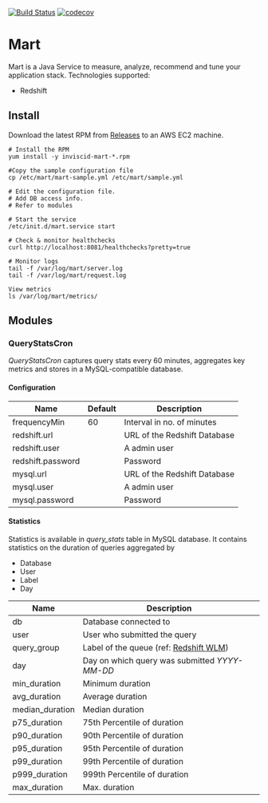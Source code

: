 [![Build Status](https://travis-ci.org/vrajat/mart.svg?branch=master)](https://travis-ci.org/vrajat/mart)
[![codecov](https://codecov.io/gh/vrajat/mart/branch/master/graph/badge.svg)](https://codecov.io/gh/vrajat/mart)

# Mart

Mart is a Java Service to measure, analyze, recommend and tune your application stack.
Technologies supported:

* Redshift

## Install
Download the latest RPM from [Releases](https://github.com/vrajat/mart/releases) to an AWS EC2 machine.
  


    # Install the RPM
    yum install -y inviscid-mart-*.rpm
    
    #Copy the sample configuration file
    cp /etc/mart/mart-sample.yml /etc/mart/sample.yml
    
    # Edit the configuration file. 
    # Add DB access info. 
    # Refer to modules

    # Start the service
    /etc/init.d/mart.service start
    
    # Check & monitor healthchecks
    curl http://localhost:8081/healthchecks?pretty=true
    
    # Monitor logs
    tail -f /var/log/mart/server.log
    tail -f /var/log/mart/request.log
    
    View metrics
    ls /var/log/mart/metrics/
    

    
 ## Modules
 ### QueryStatsCron
_QueryStatsCron_ captures query stats every 60 minutes, aggregates key metrics and stores
in a MySQL-compatible database. 

#### Configuration
|Name|Default|Description|  
|----|-------|-----------|
| frequencyMin|60|Interval in no. of minutes|
|redshift.url|<Empty>|URL of the Redshift Database|
|redshift.user|<Empty>|A admin user|
|redshift.password|<Empty>|Password|
|mysql.url|<Empty>|URL of the Redshift Database|
|mysql.user|<Empty>|A admin user|
|mysql.password|<Empty>|Password|

#### Statistics
Statistics is available in _query_stats_ table in MySQL database. It contains
statistics on the duration of queries aggregated by
* Database
* User
* Label
* Day

|Name|Description|
|----|-----------|
|db| Database connected to|
|user| User who submitted the query|
|query_group| Label of the queue (ref: [Redshift WLM](https://docs.aws.amazon.com/redshift/latest/dg/c_workload_mngmt_classification.html))|
|day| Day on which query was submitted _YYYY-MM-DD_|
|min_duration| Minimum duration|
|avg_duration| Average duration|
|median_duration| Median duration|
|p75_duration| 75th Percentile of duration|
|p90_duration| 90th Percentile of duration|
|p95_duration| 95th Percentile of duration|
|p99_duration| 99th Percentile of duration|
|p999_duration| 999th Percentile of duration|
|max_duration| Max. duration|
 
